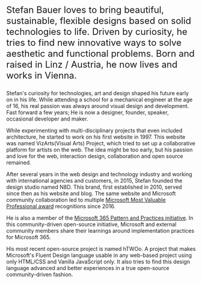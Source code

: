 <p style="font-size: 1.5rem">
Stefan Bauer loves to bring beautiful, sustainable, flexible designs based on solid technologies to life. Driven by curiosity, he tries to find new innovative ways to solve aesthetic and functional problems.
Born and raised in Linz / Austria, he now lives and works in Vienna.
</p>

Stefan's curiosity for technologies, art and design shaped his future early on in his life. While attending a school for a mechanical engineer at the age of 16, his real passion was always around visual design and development. Fast forward a few years; He is now a designer, founder,  speaker, occasional developer and maker.

While experimenting with multi-disciplinary projects that even included architecture, he started to work on his first website in 1997. This website was named VizArts(Visual Arts) Project, which tried to set up a collaborative platform for artists on the web. The idea might be too early, but his passion and love for the web, interaction design, collaboration and open source remained.

After several years in the web design and technology industry and working with international agencies and customers, in 2015, Stefan founded the design studio named N8D. This brand, first established in 2010, served since then as his website and blog. The same website and Microsoft community collaboration led to multiple [Microsoft Most Valuable Professional award](https://mvp.microsoft.com/en-US/Overview) recognitions since 2016. 

He is also a member of the [Microsoft 365 Pattern and Practices initiative](https://developer.microsoft.com/en-us/microsoft-365/blogs/new-microsoft-365-patterns-and-practices-pnp-team-model-with-new-community-leads/). In this community-driven open-source initiative, Microsoft and external community members share their learnings around implementation practices for Microsoft 365.

His most recent open-source project is named hTWOo. A project that makes Microsoft's Fluent Design language usable in any web-based project using only HTML/CSS and Vanilla JavaScript only. It also tries to find this design language advanced and better experiences in a true open-source community-driven fashion.
